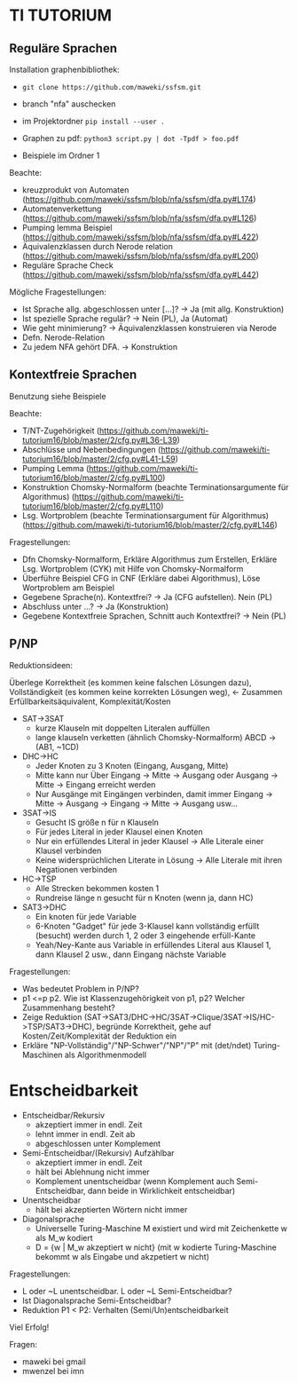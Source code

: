 # TI TUTORIUM

## Reguläre Sprachen

Installation graphenbibliothek:

* `git clone https://github.com/maweki/ssfsm.git`

* branch "nfa" auschecken

* im Projektordner `pip install --user .`

* Graphen zu pdf: `python3 script.py | dot -Tpdf > foo.pdf`

* Beispiele im Ordner 1


Beachte:

* kreuzprodukt von Automaten (https://github.com/maweki/ssfsm/blob/nfa/ssfsm/dfa.py#L174)
* Automatenverkettung (https://github.com/maweki/ssfsm/blob/nfa/ssfsm/dfa.py#L126)
* Pumping lemma Beispiel (https://github.com/maweki/ssfsm/blob/nfa/ssfsm/dfa.py#L422)
* Äquivalenzklassen durch Nerode relation (https://github.com/maweki/ssfsm/blob/nfa/ssfsm/dfa.py#L200)
* Reguläre Sprache Check (https://github.com/maweki/ssfsm/blob/nfa/ssfsm/dfa.py#L442)

Mögliche Fragestellungen:

* Ist Sprache allg. abgeschlossen unter [...]? -> Ja (mit allg. Konstruktion)
* Ist spezielle Sprache regulär? -> Nein (PL), Ja (Automat)
* Wie geht minimierung? -> Äquivalenzklassen konstruieren via Nerode
* Defn. Nerode-Relation
* Zu jedem NFA gehört DFA. -> Konstruktion

## Kontextfreie Sprachen

Benutzung siehe Beispiele

Beachte:

* T/NT-Zugehörigkeit (https://github.com/maweki/ti-tutorium16/blob/master/2/cfg.py#L36-L39)
* Abschlüsse und Nebenbedingungen (https://github.com/maweki/ti-tutorium16/blob/master/2/cfg.py#L41-L59)
* Pumping Lemma (https://github.com/maweki/ti-tutorium16/blob/master/2/cfg.py#L100)
* Konstruktion Chomsky-Normalform (beachte Terminationsargumente für Algorithmus) (https://github.com/maweki/ti-tutorium16/blob/master/2/cfg.py#L110)
* Lsg. Wortproblem (beachte Terminationsargument für Algorithmus) (https://github.com/maweki/ti-tutorium16/blob/master/2/cfg.py#L146)


Fragestellungen:

* Dfn Chomsky-Normalform, Erkläre Algorithmus zum Erstellen, Erkläre Lsg. Wortproblem (CYK) mit Hilfe von Chomsky-Normalform
* Überführe Beispiel CFG in CNF (Erkläre dabei Algorithmus), Löse Wortproblem am Beispiel
* Gegebene Sprache(n). Kontextfrei? -> Ja (CFG aufstellen). Nein (PL)
* Abschluss unter ...? -> Ja (Konstruktion)
* Gegebene Kontextfreie Sprachen, Schnitt auch Kontextfrei? -> Nein (PL)


## P/NP

Reduktionsideen:

Überlege Korrektheit (es kommen keine falschen Lösungen dazu), Vollständigkeit (es kommen keine korrekten Lösungen weg), <- Zusammen Erfüllbarkeitsäquivalent, Komplexität/Kosten

* SAT->3SAT
  * kurze Klauseln mit doppelten Literalen auffüllen
  * lange klauseln verketten (ähnlich Chomsky-Normalform) ABCD -> (AB1, ~1CD)
* DHC->HC
  * Jeder Knoten zu 3 Knoten (Eingang, Ausgang, Mitte)
  * Mitte kann nur Über Eingang -> Mitte -> Ausgang oder Ausgang -> Mitte -> Eingang erreicht werden
  * Nur Ausgänge mit Eingängen verbinden, damit immer Eingang -> Mitte -> Ausgang -> Eingang -> Mitte -> Ausgang usw...
* 3SAT->IS
  * Gesucht IS größe n für n Klauseln
  * Für jedes Literal in jeder Klausel einen Knoten
  * Nur ein erfüllendes Literal in jeder Klausel -> Alle Literale einer Klausel verbinden
  * Keine widersprüchlichen Literate in Lösung -> Alle Literale mit ihren Negationen verbinden
* HC->TSP
  * Alle Strecken bekommen kosten 1
  * Rundreise länge n gesucht für n Knoten (wenn ja, dann HC)
* SAT3->DHC
  * Ein knoten für jede Variable
  * 6-Knoten "Gadget" für jede 3-Klausel kann vollständig erfüllt (besucht) werden durch 1, 2 oder 3 eingehende erfüll-Kante
  * Yeah/Ney-Kante aus Variable in erfüllendes Literal aus Klausel 1, dann Klausel 2 usw., dann Eingang nächste Variable

Fragestellungen:

* Was bedeutet Problem in P/NP?
* p1 <=p p2. Wie ist Klassenzugehörigkeit von p1, p2? Welcher Zusammenhang besteht?
* Zeige Reduktion (SAT->SAT3/DHC->HC/3SAT->Clique/3SAT->IS/HC->TSP/SAT3->DHC), begründe Korrektheit, gehe auf Kosten/Zeit/Komplexität der Reduktion ein
* Erkläre "NP-Vollständig"/"NP-Schwer"/"NP"/"P" mit (det/ndet) Turing-Maschinen als Algorithmenmodell

# Entscheidbarkeit

* Entscheidbar/Rekursiv
  * akzeptiert immer in endl. Zeit
  * lehnt immer in endl. Zeit ab
  * abgeschlossen unter Komplement
* Semi-Entscheidbar/(Rekursiv) Aufzählbar
  * akzeptiert immer in endl. Zeit
  * hält bei Ablehnung nicht immer
  * Komplement unentscheidbar (wenn Komplement auch Semi-Entscheidbar, dann beide in Wirklichkeit entscheidbar)
* Unentscheidbar
  * hält bei akzeptierten Wörtern nicht immer
* Diagonalsprache
  * Universelle Turing-Maschine M existiert und wird mit Zeichenkette w als M_w kodiert
  * D = {w | M_w akzeptiert w nicht} (mit w kodierte Turing-Maschine bekommt w als Eingabe und akzpetiert w nicht)

Fragestellungen:

* L oder ~L unentscheidbar. L oder ~L Semi-Entscheidbar?
* Ist Diagonalsprache Semi-Entscheidbar?
* Reduktion P1 < P2: Verhalten (Semi/Un)entscheidbarkeit

Viel Erfolg!

Fragen:

* maweki bei gmail
* mwenzel bei imn
